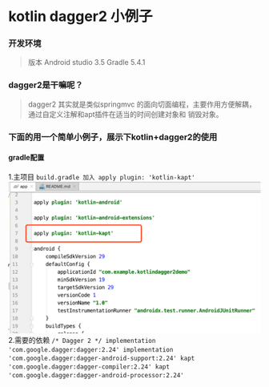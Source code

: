 # kotlin dagger2 小例子

### 开发环境
>版本
Android studio 3.5
Gradle 5.4.1

### dagger2是干嘛呢？
>dagger2 其实就是类似springmvc 的面向切面编程，主要作用方便解耦， 通过自定义注解和apt插件在适当的时间创建对象和
销毁对象。

### 下面的用一个简单小例子，展示下kotlin+dagger2的使用
#### gradle配置

1.主项目 ``build.gradle 加入 apply plugin: 'kotlin-kapt'``
![](/img/kapt.png)
2.需要的依赖
``
/* Dagger 2 */
        implementation 'com.google.dagger:dagger:2.24'
        implementation 'com.google.dagger:dagger-android-support:2.24'
        kapt 'com.google.dagger:dagger-compiler:2.24'
        kapt 'com.google.dagger:dagger-android-processor:2.24'   
``
     
        
        